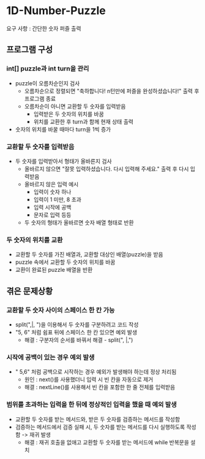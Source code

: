# 1D-Number-Puzzle
요구 사항 : 간단한 숫자 퍼즐 출력

## 프로그램 구성

### int[] puzzle과 int turn을 관리
- puzzle이 오름차순인지 검사
  - 오름차순으로 정렬되면 "축하합니다! n턴만에 퍼즐을 완성하셨습니다!" 출력 후 프로그램 종료
  - 오름차순이 아니면 교환할 두 숫자를 입력받음
    - 입력받은 두 숫자의 위치를 바꿈
    - 위치를 교환한 후 turn과 함께 현재 상태 출력
- 숫자의 위치를 바꿀 때마다 turn을 1씩 증가

### 교환할 두 숫자를 입력받음
- 두 숫자를 입력받아서 형태가 올바른지 검사
  - 올바르지 않으면 "잘못 입력하셨습니다. 다시 입력해 주세요." 출력 후 다시 입력받음
  - 올바르지 않은 입력 예시
    - 입력이 숫자 하나  
    - 입력이 1 미만, 8 초과
    - 입력 시작에 공백
    - 문자로 입력 등등
  - 두 숫자의 형태가 올바르면 숫자 배열 형태로 반환

### 두 숫자의 위치를 교환
- 교환할 두 숫자를 가진 배열과, 교환할 대상인 배열(puzzle)을 받음
- puzzle 속에서 교환할 두 숫자의 위치를 바꿈
- 교환이 완료된 puzzle 배열을 반환


## 겪은 문제상황

### 교환할 두 숫자 사이의 스페이스 한 칸 가능
- split(",|, ")을 이용해서 두 숫자를 구분하려고 코드 작성
- "5, 6" 처럼 쉼표 뒤에 스페이스 한 칸 있으면 예외 발생
  - 해결 : 구분자의 순서를 바꿔서 해결 - split(", |,")

### 시작에 공백이 있는 경우 예외 발생
- " 5,6" 처럼 공백으로 시작하는 경우 예외가 발생해야 하는데 정상 처리됨
  - 원인 : next()를 사용했더니 입력 시 빈 칸을 자동으로 제거
  - 해결 : nextLine()를 사용해서 빈 칸을 포함한 한 줄 전체를 입력받음

### 범위를 초과하는 입력을 한 뒤에 정상적인 입력을 했을 때 예외 발생
- 교환할 두 숫자를 받는 메서드와, 받은 두 숫자를 검증하는 메서드를 작성함
- 검증하는 메서드에서 검증 실패 시, 두 숫자를 받는 메서드를 다시 실행하도록 작성함 -> 재귀 발생
  - 해결 : 재귀 호출을 없애고 교환할 두 숫자를 받는 메서드에 while 반복문을 설치